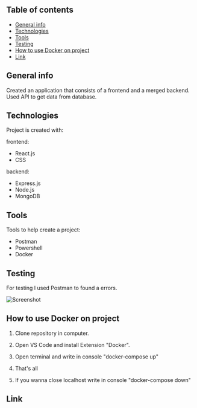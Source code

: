 ## Table of contents

- [General info](#general-info)
- [Technologies](#technologies)
- [Tools](#tools)
- [Testing](#testing)
- [How to use Docker on project](#Docker)
- [Link](#link)

## General info

Created an application that consists of a frontend and a merged backend.
Used API to get data from database.

## Technologies

Project is created with:

frontend:

- React.js
- CSS

backend:

- Express.js
- Node.js
- MongoDB

## Tools

Tools to help create a project:

- Postman
- Powershell
- Docker

## Testing

For testing I used Postman to found a errors.

![Screenshot](https://drive.google.com/file/d/1y9gKvZQOv1HkqC0A9c9DprHrsWH2H7wf/view)

## How to use Docker on project

1. Clone repository in computer.

2. Open VS Code and install Extension "Docker".

3. Open terminal and write in console "docker-compose up"

4. That's all

5. If you wanna close localhost write in console "docker-compose down"

## Link
